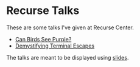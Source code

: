 # Recurse Talks

These are some talks I've given at Recurse Center.

- [Can Birds See Purple?](purple/)
- [Demystifying Terminal Escapes](terminal-escapes/)

The talks are meant to be displayed using [slides](https://github.com/bruce-hill/slides).
